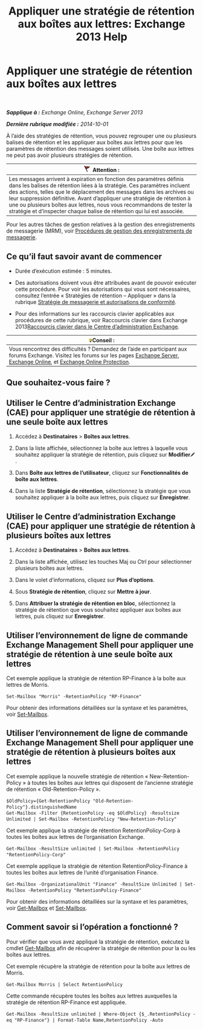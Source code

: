 ﻿---
title: 'Appliquer une stratégie de rétention aux boîtes aux lettres: Exchange 2013 Help'
TOCTitle: Appliquer une stratégie de rétention aux boîtes aux lettres
ms:assetid: 6ccc80db-d201-44f7-8d4b-473a89c14b2f
ms:mtpsurl: https://technet.microsoft.com/fr-fr/library/Dd298052(v=EXCHG.150)
ms:contentKeyID: 50478388
ms.date: 04/24/2018
mtps_version: v=EXCHG.150
ms.translationtype: HT
---

# Appliquer une stratégie de rétention aux boîtes aux lettres

 

_**Sapplique à :** Exchange Online, Exchange Server 2013_

_**Dernière rubrique modifiée :** 2014-10-01_

À l’aide des stratégies de rétention, vous pouvez regrouper une ou plusieurs balises de rétention et les appliquer aux boîtes aux lettres pour que les paramètres de rétention des messages soient utilisés. Une boîte aux lettres ne peut pas avoir plusieurs stratégies de rétention.

<table>
<thead>
<tr class="header">
<th><img src="images/JJ673034.Caution(EXCHG.150).gif" title="Attention" alt="Attention" />Attention :</th>
</tr>
</thead>
<tbody>
<tr class="odd">
<td>Les messages arrivent à expiration en fonction des paramètres définis dans les balises de rétention liées à la stratégie. Ces paramètres incluent des actions, telles que le déplacement des messages dans les archives ou leur suppression définitive. Avant d’appliquer une stratégie de rétention à une ou plusieurs boîtes aux lettres, nous vous recommandons de tester la stratégie et d’inspecter chaque balise de rétention qui lui est associée.</td>
</tr>
</tbody>
</table>


Pour les autres tâches de gestion relatives à la gestion des enregistrements de messagerie (MRM), voir [Procédures de gestion des enregistrements de messagerie](messaging-records-management-procedures-exchange-2013-help.md).

## Ce qu’il faut savoir avant de commencer

  - Durée d’exécution estimée : 5 minutes.

  - Des autorisations doivent vous être attribuées avant de pouvoir exécuter cette procédure. Pour voir les autorisations qui vous sont nécessaires, consultez l’entrée « Stratégies de rétention – Appliquer » dans la rubrique [Stratégie de messagerie et autorisations de conformité](messaging-policy-and-compliance-permissions-exchange-2013-help.md).

  - Pour des informations sur les raccourcis clavier applicables aux procédures de cette rubrique, voir Raccourcis clavier dans Exchange 2013[Raccourcis clavier dans le Centre d’administration Exchange](keyboard-shortcuts-in-the-exchange-admin-center-exchange-online-protection-help.md).

<table>
<thead>
<tr class="header">
<th><img src="images/Bb125224.tip(EXCHG.150).gif" title="Conseil" alt="Conseil" />Conseil :</th>
</tr>
</thead>
<tbody>
<tr class="odd">
<td>Vous rencontrez des difficultés ? Demandez de l’aide en participant aux forums Exchange. Visitez les forums sur les pages <a href="https://go.microsoft.com/fwlink/p/?linkid=60612">Exchange Server</a>, <a href="https://go.microsoft.com/fwlink/p/?linkid=267542">Exchange Online</a>, et <a href="https://go.microsoft.com/fwlink/p/?linkid=285351">Exchange Online Protection</a>.</td>
</tr>
</tbody>
</table>


## Que souhaitez-vous faire ?

## Utiliser le Centre d’administration Exchange (CAE) pour appliquer une stratégie de rétention à une seule boîte aux lettres

1.  Accédez à **Destinataires** \> **Boîtes aux lettres**.

2.  Dans la liste affichée, sélectionnez la boîte aux lettres à laquelle vous souhaitez appliquer la stratégie de rétention, puis cliquez sur **Modifier**![Icône Modifier](images/Bb124582.6f53ccb2-1f13-4c02-bea0-30690e6ea71d(EXCHG.150).gif "Icône Modifier").

3.  Dans **Boîte aux lettres de l’utilisateur**, cliquez sur **Fonctionnalités de boîte aux lettres**.

4.  Dans la liste **Stratégie de rétention**, sélectionnez la stratégie que vous souhaitez appliquer à la boîte aux lettres, puis cliquez sur **Enregistrer**.

## Utiliser le Centre d’administration Exchange (CAE) pour appliquer une stratégie de rétention à plusieurs boîtes aux lettres

1.  Accédez à **Destinataires** \> **Boîtes aux lettres**.

2.  Dans la liste affichée, utilisez les touches Maj ou Ctrl pour sélectionner plusieurs boîtes aux lettres.

3.  Dans le volet d’informations, cliquez sur **Plus d’options**.

4.  Sous **Stratégie de rétention**, cliquez sur **Mettre à jour**.

5.  Dans **Attribuer la stratégie de rétention en bloc**, sélectionnez la stratégie de rétention que vous souhaitez appliquer aux boîtes aux lettres, puis cliquez sur **Enregistrer**.

## Utiliser l’environnement de ligne de commande Exchange Management Shell pour appliquer une stratégie de rétention à une seule boîte aux lettres

Cet exemple applique la stratégie de rétention RP-Finance à la boîte aux lettres de Morris.

    Set-Mailbox "Morris" -RetentionPolicy "RP-Finance"

Pour obtenir des informations détaillées sur la syntaxe et les paramètres, voir [Set-Mailbox](https://technet.microsoft.com/fr-fr/library/bb123981\(v=exchg.150\)).

## Utiliser l’environnement de ligne de commande Exchange Management Shell pour appliquer une stratégie de rétention à plusieurs boîtes aux lettres

Cet exemple applique la nouvelle stratégie de rétention « New-Retention-Policy » à toutes les boîtes aux lettres qui disposent de l’ancienne stratégie de rétention « Old-Retention-Policy ».

    $OldPolicy={Get-RetentionPolicy "Old-Retention-Policy"}.distinguishedName
    Get-Mailbox -Filter {RetentionPolicy -eq $OldPolicy} -Resultsize Unlimited | Set-Mailbox -RetentionPolicy "New-Retention-Policy"

Cet exemple applique la stratégie de rétention RetentionPolicy-Corp à toutes les boîtes aux lettres de l’organisation Exchange.

    Get-Mailbox -ResultSize unlimited | Set-Mailbox -RetentionPolicy "RetentionPolicy-Corp"

Cet exemple applique la stratégie de rétention RetentionPolicy-Finance à toutes les boîtes aux lettres de l’unité d’organisation Finance.

    Get-Mailbox -OrganizationalUnit "Finance" -ResultSize Unlimited | Set-Mailbox -RetentionPolicy "RetentionPolicy-Finance"

Pour obtenir des informations détaillées sur la syntaxe et les paramètres, voir [Get-Mailbox](https://technet.microsoft.com/fr-fr/library/bb123685\(v=exchg.150\)) et [Set-Mailbox](https://technet.microsoft.com/fr-fr/library/bb123981\(v=exchg.150\)).

## Comment savoir si l’opération a fonctionné ?

Pour vérifier que vous avez appliqué la stratégie de rétention, exécutez la cmdlet [Get-Mailbox](https://technet.microsoft.com/fr-fr/library/bb123685\(v=exchg.150\)) afin de récupérer la stratégie de rétention pour la ou les boîtes aux lettres.

Cet exemple récupère la stratégie de rétention pour la boîte aux lettres de Morris.

    Get-Mailbox Morris | Select RetentionPolicy

Cette commande récupère toutes les boîtes aux lettres auxquelles la stratégie de rétention RP-Finance est appliquée.

    Get-Mailbox -ResultSize unlimited | Where-Object {$_.RetentionPolicy -eq "RP-Finance"} | Format-Table Name,RetentionPolicy -Auto

